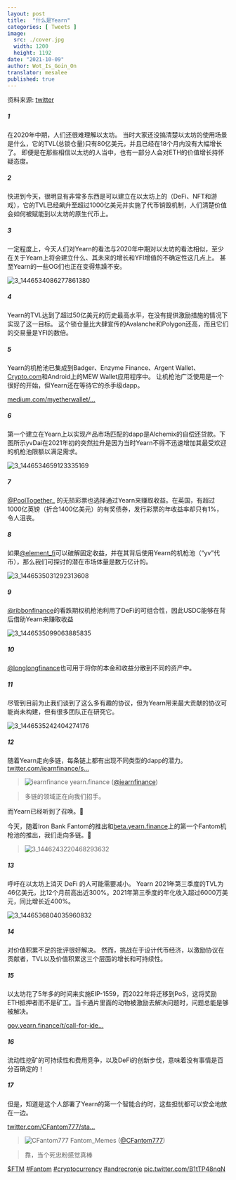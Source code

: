 ```yaml
---
layout: post
title:  "什么是Yearn"
categories: [ Tweets ]
image:
  src: ./cover.jpg
  width: 1200
  height: 1192
date: "2021-10-09"
author: Wot_Is_Goin_On
translator: mesalee
published: true
---
```


资料来源: [twitter](https://twitter.com/Wot_Is_Goin_On/status/1446540007292952579)

##### 1
在2020年中期，人们还很难理解以太坊。 当时大家还没搞清楚以太坊的使用场景是什么，它的TVL(总锁仓量)只有80亿美元，并且已经在18个月内没有大幅增长了。 即便是在那些相信以太坊的人当中，也有一部分人会对ETH的价值增长持怀疑态度。
##### 2
快进到今天，很明显有非常多东西是可以建立在以太坊上的（DeFi、NFT和游戏），它的TVL已经飙升至超过1000亿美元并实施了代币销毁机制，人们清楚价值会如何被赋能到以太坊的原生代币上。
##### 3
一定程度上，今天人们对Yearn的看法与2020年中期对以太坊的看法相似，至少在关于Yearn上将会建立什么、其未来的增长和YFI增值的不确定性这几点上。 甚至Yearn的一些OG们也正在变得焦躁不安。

![3_1446534086277861380](3_1446534086277861380.jpg?w=239&h=149)

##### 4
Yearn的TVL达到了超过50亿美元的历史最高水平，在没有提供激励措施的情况下实现了这一目标。 这个锁仓量比大肆宣传的Avalanche和Polygon还高，而且它们的交易量是YFI的数倍。
##### 5
Yearn的机枪池已集成到Badger、Enzyme Finance、Argent Wallet、[Crypto.com](http://Crypto.com)和Android上的MEW Wallet应用程序中。 让机枪池广泛使用是一个很好的开始，但Yearn还在等待它的杀手级dapp。 

[medium.com/myetherwallet/…](https://medium.com/myetherwallet/introducing-yearn-vaults-on-mew-wallet-app-android-274818aa830e)

##### 6
第一个建立在Yearn上以实现产品市场匹配的dapp是Alchemix的自偿还贷款。下图所示yvDai在2021年初的突然拉升是因为当时Yearn不得不迅速增加其最受欢迎的机枪池限额以满足需求。

![3_1446534659123335169](3_1446534659123335169.jpg?w=274&h=151)

##### 7
[@PoolTogether\_](https://twitter.com/PoolTogether_) 的无损彩票也选择通过Yearn来赚取收益。在英国，有超过1000亿英镑（折合1400亿美元）的有奖债券，发行彩票的年收益率却只有1%，令人沮丧。

##### 8
如果[@element_fi](https://twitter.com/element_fi)可以破解固定收益，并在其背后使用Yearn的机枪池（“yv”代币），那么我们可探讨的潜在市场体量是数万亿计的。

![3_1446535031292313608](3_1446535031292313608.jpg?w=360&h=268)

##### 9
[@ribbonfinance](https://twitter.com/ribbonfinance)的看跌期权机枪池利用了DeFi的可组合性，因此USDC能够在背后借助Yearn来赚取收益

![3_1446535099063885835](3_1446535099063885835.jpg?w=131&h=203)

##### 10
[@longlongfinance](https://twitter.com/longlongfinance)也可用于将你的本金和收益分散到不同的资产中。

##### 11
尽管到目前为止我们谈到了这么多有趣的协议，但为Yearn带来最大贡献的协议可能尚未构建，但有很多团队正在研究它。

![3_1446535242404274176](3_1446535242404274176.jpg?w=263&h=124)

##### 12
随着Yearn走向多链，每条链上都有出现不同类型的dapp的潜力。 [twitter.com/iearnfinance/s…](https://twitter.com/iearnfinance/status/1446243257336229912?s=20)

> ![iearnfinance](earnfinance-1223779978459770880.jpg)
> yearn.finance ([@iearnfinance](https://twitter.com/iearnfinance))

> 多链的领域正在向我们招手。

而Yearn已经听到了召唤。📯

今天，随着Iron Bank Fantom的推出和[beta.yearn.finance](http://beta.yearn.finance)上的第一个Fantom机枪池的推出，我们走向多链。🧵

> ![3_1446243220468293632](3_1446243220468293632.jpg?w=1200&h=1192)

##### 13
呼吁在以太坊上消灭 DeFi 的人可能需要减小。 Yearn 2021年第三季度的TVL为46亿美元，比12个月前高出近300%。2021年第三季度的年化收入超过6000万美元，同比增长近400%。

![3_1446536804035960832](3_1446536804035960832.jpg?w=602&h=451)

##### 14
对价值积累不足的批评很好解决。 然而，挑战在于设计代币经济，以激励协议在贡献者，TVL以及价值积累这三个层面的增长和可持续性。
##### 15
以太坊花了5年多的时间来实施EIP-1559，而2022年将迁移到PoS，这将奖励ETH抵押者而不是矿工。当卡通片里面的动物被激励去解决问题时，问题总能是够被解决。

[gov.yearn.finance/t/call-for-ide…](https://gov.yearn.finance/t/call-for-ideas-yfi-tokenomics-revamp/11573/5)

##### 16
流动性挖矿的可持续性和费用竞争，以及DeFi的创新步伐，意味着没有事情是百分百确定的！

##### 17
但是，知道是这个人部署了Yearn的第一个智能合约时，这些担忧都可以安全地放在一边。

[twitter.com/CFantom777/sta…](https://twitter.com/CFantom777/status/1446366012421468162?s=20)

> ![CFantom777](CFantom777-1387931745832497152.jpg?w=48&h=48)
> Fantom_Memes ([@CFantom777](https://twitter.com/CFantom777))

> 靠，当个死忠粉感觉真棒

[$FTM](https://twitter.com/search?q=%24FTM) [#Fantom](https://twitter.com/hashtag/Fantom) [#cryptocurrency](https://twitter.com/hashtag/cryptocurrency) [#andrecronje](https://twitter.com/hashtag/andrecronje) [pic.twitter.com/B1tTP48nqN](https://twitter.com/CFantom777/status/1446366012421468162/video/1)
